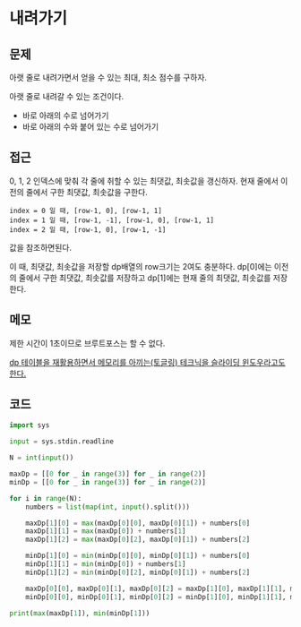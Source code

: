# 내려가기

## 문제
아랫 줄로 내려가면서 얻을 수 있는 최대, 최소 점수를 구하자.

아랫 줄로 내려갈 수 있는 조건이다.
- 바로 아래의 수로 넘어가기 
- 바로 아래의 수와 붙어 있는 수로 넘어가기

## 접근
0, 1, 2 인덱스에 맞춰 각 줄에 취할 수 있는 최댓값, 최솟값을 갱신하자.
현재 줄에서 이전의 줄에서 구한 최댓값, 최솟값을 구한다.

```
index = 0 일 때, [row-1, 0], [row-1, 1]
index = 1 일 때, [row-1, -1], [row-1, 0], [row-1, 1]
index = 2 일 때, [row-1, 0], [row-1, -1]
```
값을 참조하면된다.

이 때, 최댓값, 최솟값을 저장할 dp배열의 row크기는 2여도 충분하다.
dp[0]에는 이전의 줄에서 구한 최댓값, 최솟값를 저장하고
dp[1]에는 현재 줄의 최댓값, 최솟값를 저장한다.

## 메모
제한 시간이 1초이므로 브루트포스는 할 수 없다.

[dp 테이블을 재활용하면서 메모리를 아끼는(토글링) 테크닉을 슬라이딩 윈도우라고도 한다.](https://www.acmicpc.net/board/view/85465)

## 코드
```python
import sys

input = sys.stdin.readline

N = int(input())

maxDp = [[0 for _ in range(3)] for _ in range(2)]
minDp = [[0 for _ in range(3)] for _ in range(2)]

for i in range(N):
    numbers = list(map(int, input().split()))

    maxDp[1][0] = max(maxDp[0][0], maxDp[0][1]) + numbers[0]
    maxDp[1][1] = max(maxDp[0]) + numbers[1]
    maxDp[1][2] = max(maxDp[0][2], maxDp[0][1]) + numbers[2]

    minDp[1][0] = min(minDp[0][0], minDp[0][1]) + numbers[0]
    minDp[1][1] = min(minDp[0]) + numbers[1]
    minDp[1][2] = min(minDp[0][2], minDp[0][1]) + numbers[2]

    maxDp[0][0], maxDp[0][1], maxDp[0][2] = maxDp[1][0], maxDp[1][1], maxDp[1][2]
    minDp[0][0], minDp[0][1], minDp[0][2] = minDp[1][0], minDp[1][1], minDp[1][2]

print(max(maxDp[1]), min(minDp[1]))
```